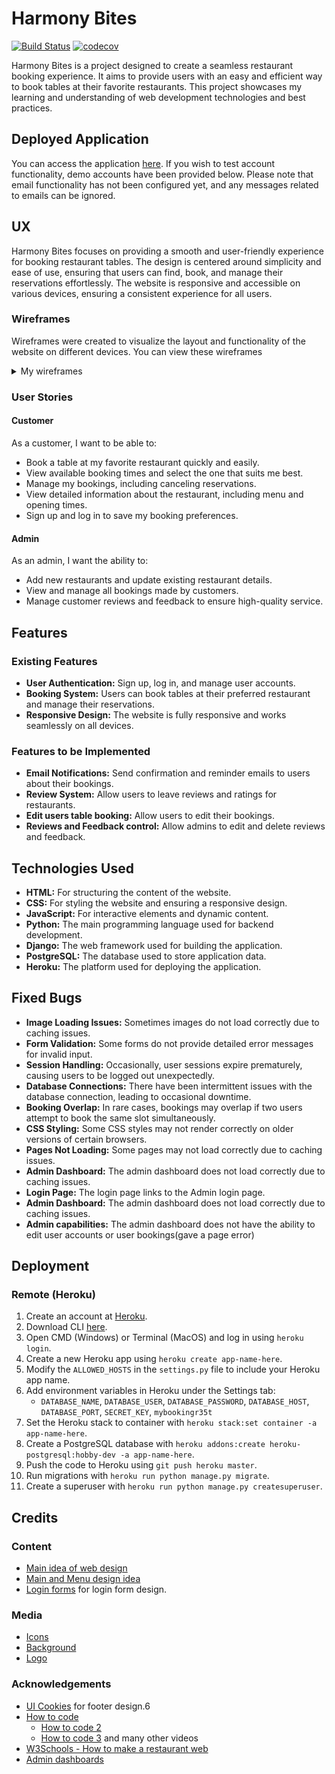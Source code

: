 # Harmony Bites

[![Build Status](https://travis-ci.org/jyoung90ie/django-ecommerce.svg?branch=master)](https://travis-ci.org/jyoung90ie/django-ecommerce)
[![codecov](https://codecov.io/gh/jyoung90ie/django-ecommerce/branch/master/graph/badge.svg)](https://codecov.io/gh/jyoung90ie/django-ecommerce)

Harmony Bites is a project designed to create a seamless restaurant booking experience. It aims to provide users with an easy and efficient way to book tables at their favorite restaurants. This project showcases my learning and understanding of web development technologies and best practices.

## Deployed Application

You can access the application [here](https://harmony-bites-753d102f24d0.herokuapp.com). If you wish to test account functionality, demo accounts have been provided below. Please note that email functionality has not been configured yet, and any messages related to emails can be ignored.

## UX

Harmony Bites focuses on providing a smooth and user-friendly experience for booking restaurant tables. The design is centered around simplicity and ease of use, ensuring that users can find, book, and manage their reservations effortlessly. The website is responsive and accessible on various devices, ensuring a consistent experience for all users.

### Wireframes

Wireframes were created to visualize the layout and functionality of the website on different devices. You can view these wireframes
<details>
  <summary>My wireframes</summary>

  ### Home Page

  **Header:**
  - Navigation Bar (Top)
    - Logo/Website Name: "Harmony Bites" (Top left)
    - Menu Items (aligned horizontally): Home, About Us, Menu, Contact Us, Opening Times, Login, Sign Up (Top center/right)

  **Main Content:**
  - Welcome Message (center)
    - Text: "Welcome to Harmony Bites"
    - Subtext: "Your favorite restaurant booking service."
    - Button: "Book Now" (center, below text)

  **Footer:**
  - Text: "© 2024 Book My Table. All rights reserved." (center)
  - Social Media Icons: Facebook, Instagram (center below text)

  ### About Us Page

  **Header:**
  - Same as Home Page

  **Main Content:**
  - About Us Message (center)
    - Text: "Welcome to Book My Table. We are your favorite restaurant booking service."

  **Footer:**
  - Same as Home Page

  ### Menu Page

  **Header:**
  - Same as Home Page

  **Main Content:**
  - Menu Section (center)
    - Title: "The Restaurant Menu"
    - Description: Informational text about menu availability
    - Menu Categories and Items (listed vertically and horizontally)

  **Footer:**
  - Same as Home Page

  ### Contact Us Page

  **Header:**
  - Same as Home Page

  **Main Content:**
  - Contact Information (center)
    - Email: contact@restaurant.com
    - Phone: +1 234 567 890
    - Address: 123 Food Street, Flavor Town
    - Map Placeholder: "Sorry! Something went wrong." (center below contact information)

  **Footer:**
  - Same as Home Page

  ### Opening Times Page

  **Header:**
  - Same as Home Page

  **Main Content:**
  - Opening Times Table (center)
    - Table listing days of the week with opening and closing times

  **Footer:**
  - Same as Home Page

  ### Login Page

  **Header:**
  - Same as Home Page

  **Main Content:**
  - Login Form (center)
    - Fields: Username, Password
    - Button: "Login"
    - Links: "Forgot password?", "Don't have an account? Sign Up"

  **Footer:**
  - Same as Home Page

  ### Sign Up Page

  **Header:**
  - Same as Home Page

  **Main Content:**
  - Sign Up Form (center)
    - Fields: Username, Email, Password, Password confirmation
    - Button: "Sign Up"

  **Footer:**
  - Same as Home Page

  ### Profile Page

  **Header:**
  - Navigation Bar (with additional "Admin Dashboard" link for admins)

  **Main Content:**
  - Profile Information (center)
    - Text: "Profile"
    - Fields: Username, Email
    - Buttons: "Edit Profile", "Edit My Bookings"

  **Footer:**
  - Same as Home Page

  ### Profile Settings Page

  **Header:**
  - Same as Profile Page

  **Main Content:**
  - Profile Settings Form (center)
    - Fields: First name, Last name, Email address, Username
    - Button: "Save Changes"

  **Footer:**
  - Same as Home Page

  ### My Bookings Page

  **Header:**
  - Same as Profile Page

  **Main Content:**
  - Booking Information (center)
    - Text: "My Bookings"
    - Details of bookings with "Cancel" button

  **Footer:**
  - Same as Home Page

</details>


### User Stories

#### Customer

As a customer, I want to be able to:

- Book a table at my favorite restaurant quickly and easily.
- View available booking times and select the one that suits me best.
- Manage my bookings, including canceling reservations.
- View detailed information about the restaurant, including menu and opening times.
- Sign up and log in to save my booking preferences.

#### Admin

As an admin, I want the ability to:

- Add new restaurants and update existing restaurant details.
- View and manage all bookings made by customers.
- Manage customer reviews and feedback to ensure high-quality service.

## Features

### Existing Features

- **User Authentication:** Sign up, log in, and manage user accounts.
- **Booking System:** Users can book tables at their preferred restaurant and manage their reservations.
- **Responsive Design:** The website is fully responsive and works seamlessly on all devices.

### Features to be Implemented

- **Email Notifications:** Send confirmation and reminder emails to users about their bookings.
- **Review System:** Allow users to leave reviews and ratings for restaurants.
- **Edit users table booking:** Allow users to edit their bookings.
- **Reviews and Feedback control:** Allow admins to edit and delete reviews and feedback.

## Technologies Used

- **HTML:** For structuring the content of the website.
- **CSS:** For styling the website and ensuring a responsive design.
- **JavaScript:** For interactive elements and dynamic content.
- **Python:** The main programming language used for backend development.
- **Django:** The web framework used for building the application.
- **PostgreSQL:** The database used to store application data.
- **Heroku:** The platform used for deploying the application.

## Fixed Bugs

- **Image Loading Issues:** Sometimes images do not load correctly due to caching issues.
- **Form Validation:** Some forms do not provide detailed error messages for invalid input.
- **Session Handling:** Occasionally, user sessions expire prematurely, causing users to be logged out unexpectedly.
- **Database Connections:** There have been intermittent issues with the database connection, leading to occasional downtime.
- **Booking Overlap:** In rare cases, bookings may overlap if two users attempt to book the same slot simultaneously.
- **CSS Styling:** Some CSS styles may not render correctly on older versions of certain browsers.
- **Pages Not Loading:** Some pages may not load correctly due to caching issues.
- **Admin Dashboard:** The admin dashboard does not load correctly due to caching issues.
- **Login Page:** The login page links to the Admin login page.
- **Admin Dashboard:** The admin dashboard does not load correctly due to caching issues.
- **Admin capabilities:** The admin dashboard does not have the ability to edit user accounts or user bookings(gave a page error)

## Deployment
### Remote (Heroku)

1. Create an account at [Heroku](https://www.heroku.com/).
2. Download CLI [here](https://devcenter.heroku.com/articles/getting-started-with-python#set-up).
3. Open CMD (Windows) or Terminal (MacOS) and log in using `heroku login`.
4. Create a new Heroku app using `heroku create app-name-here`.
5. Modify the `ALLOWED_HOSTS` in the `settings.py` file to include your Heroku app name.
6. Add environment variables in Heroku under the Settings tab:
   - `DATABASE_NAME`, `DATABASE_USER`, `DATABASE_PASSWORD`, `DATABASE_HOST`, `DATABASE_PORT`, `SECRET_KEY`, `mybookingr35t`
7. Set the Heroku stack to container with `heroku stack:set container -a app-name-here`.
8. Create a PostgreSQL database with `heroku addons:create heroku-postgresql:hobby-dev -a app-name-here`.
9. Push the code to Heroku using `git push heroku master`.
10. Run migrations with `heroku run python manage.py migrate`.
11. Create a superuser with `heroku run python manage.py createsuperuser`.

## Credits

### Content

- [Main idea of web design](https://www.youtube.com/watch?v=M67Ax2S3xm4&t=178s)
- [Main and Menu design idea](https://www.mandarinbuffet.co.uk)
- [Login forms](https://freefrontend.com/css-login-forms/) for login form design.

### Media

- [Icons](https://www.flaticon.com)
- [Background](https://www.pexels.com)
- [Logo](https://www.vistaprint.co.uk/logo-design)

### Acknowledgements

- [UI Cookies](https://uicookies.com/bootstrap-footer/) for footer design.6
- [How to code](https://www.youtube.com/watch?v=TuXFAl8aMvc)
    - [How to code 2](https://www.youtube.com/watch?v=xcsbQHdtI2k)
    - [How to code 3](https://www.youtube.com/watch?v=QVDJ1BJ2qnE) and many other videos
- [W3Schools - How to make a restaurant web](https://www.w3schools.com/howto/howto_website_restaurant.asp)
- [Admin dashboards](https://github.com/topics/admin-dashboard?l=python)
